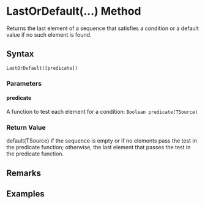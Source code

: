 # LastOrDefault(...) Method
Returns the last element of a sequence that satisfies a condition or a default value if no such element is found.

## Syntax
```
LastOrDefault([predicate])
```

### Parameters

#### predicate
A function to test each element for a condition: ```Boolean predicate(TSource)```

### Return Value
default(TSource) if the sequence is empty or if no elements pass the test in the predicate function; otherwise, the last element that passes the test in the predicate function.


## Remarks



## Examples



